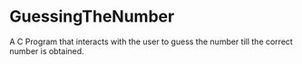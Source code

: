 # GuessingTheNumber
A C Program that interacts with the user to guess the number till the correct number is obtained. 
